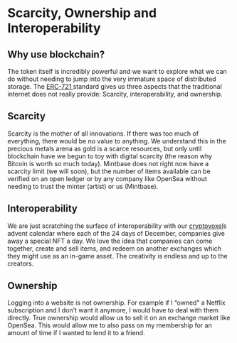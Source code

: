 # Scarcity, Ownership and Interoperability

## Why use blockchain?

The token itself is incredibly powerful and we want to explore what we can do without needing to jump into the very immature space of distributed storage.  The [ERC-721 ](http://erc721.org/)standard gives us three aspects that the traditional internet does not really provide: Scarcity, interoperability, and ownership.

## Scarcity

Scarcity is the mother of all innovations. If there was too much of everything, there would be no value to anything. We understand this in the precious metals arena as gold is a scarce resources, but only until blockchain have we begun to toy with digital scarcity \(the reason why Bitcoin is worth so much today\). Mintbase does not right now have a scarcity limit \(we will soon\), but the number of items available can be verified on an open ledger or by any company like OpenSea without needing to trust the minter \(artist\) or us \(Mintbase\).  

## Interoperability 

We are just scratching the surface of interoperability with our [cryptovoxel](https://www.cryptovoxels.com/play?coords=E@338W,116N)s advent calendar where each of the 24 days of December, companies give away a special NFT a day. We love the idea that companies can come together, create and sell items, and redeem on another exchanges which they might use as an in-game asset. The creativity is endless and up to the creators.

## Ownership

Logging into a website is not ownership. For example if I “owned” a Netflix subscription and I don't want it anymore, I would have to deal with them directly. True ownership would allow us to sell it on an exchange market like OpenSea. This would allow me to also pass on my membership for an amount of time if I wanted to lend it to a friend.

